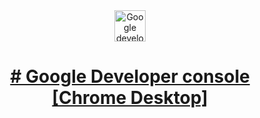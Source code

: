 
<center>
<a href="https://console.cloud.google.com/" target="_blank" rel="noreferrer"><img src="https://i.ibb.co/hVbq7bF/unnamed.png" width="50" height="50" alt="Google developer console" />
</center>

<h1><strong><center></strong># Google Developer console [Chrome Desktop]</center></strong></h1>
